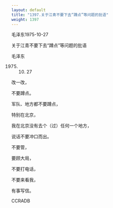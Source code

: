 ```yaml
---
layout: default
title: "1397.关于江青不要下去“蹲点”等问题的批语"
weight: 1397
---
```


毛泽东1975-10-27

关于江青不要下去“蹲点”等问题的批语

毛泽东

1975. 10. 27

改一改，

不要蹲点。

军队、地方都不要蹲点，

特别在北京，

我在北京没有去个（过）任何一个地方，

说话不要冲口而出。

不要管，

要顾大局，

不要打电话，

不要来看我，

有事写信。

CCRADB

